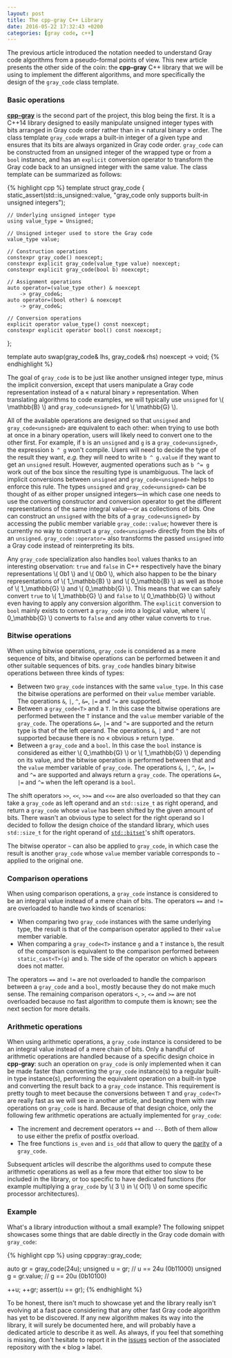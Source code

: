 ```yaml
---
layout: post
title: The cpp-gray C++ Library
date: 2016-05-22 17:32:43 +0200
categories: [gray code, c++]
---
```

The previous article introduced the notation needed to understand Gray code algorithms from a pseudo-formal points of view.
This new article presents the other side of the coin: the **cpp-gray** C++ library that we will be using to implement the
different algorithms, and more specifically the design of the `gray_code` class template.

### Basic operations

[**cpp-gray**][cpp-gray] is the second part of the project, this blog being the first. It is a C++14 library designed to
easily manipulate unsigned integer types with bits arranged in Gray code order rather than in « natural binary » order. The
class template `gray_code` wraps a built-in integer of a given type and ensures that its bits are always organized in Gray
code order. `gray_code` can be constructed from an unsigned integer of the wrapped type or from a `bool` instance, and has
an `explicit` conversion operator to transform the Gray code back to an unsigned integer with the same value. The class
template can be summarized as follows:

{% highlight cpp %}
template<typename Unsigned>
struct gray_code
{
    static_assert(std::is_unsigned<Unsigned>::value,
                  "gray_code only supports built-in unsigned integers");

    // Underlying unsigned integer type
    using value_type = Unsigned;

    // Unsigned integer used to store the Gray code
    value_type value;

    // Construction operations
    constexpr gray_code() noexcept;
    constexpr explicit gray_code(value_type value) noexcept;
    constexpr explicit gray_code(bool b) noexcept;

    // Assignment operations
    auto operator=(value_type other) & noexcept
        -> gray_code&;
    auto operator=(bool other) & noexcept
        -> gray_code&;

    // Conversion operations
    explicit operator value_type() const noexcept;
    constexpr explicit operator bool() const noexcept;
};

template<typename Unsigned>
auto swap(gray_code<Unsigned>& lhs, gray_code<Unsigned>& rhs) noexcept
    -> void;
{% endhighlight %}

The goal of `gray_code` is to be just like another unsigned integer type, minus the implicit conversion, except that users
manipulate a Gray code representation instead of a « natural binary » representation. When translating algorithms to code
examples, we will typically use `unsigned` for \\( \mathbb{B} \\) and `gray_code<unsigned>` for \\( \mathbb{G} \\).

All of the available operations are designed so that `unsigned` and `gray_code<unsigned>` are equivalent to each other:
when trying to use both at once in a binary operation, users will likely need to convert one to the other first. For
example, if `b` is an `unsigned` and `g` is a `gray_code<unsigned>`, the expression `b ^ g` won't compile. Users will need
to decide the type of the result they want, *e.g.* they will need to write `b ^ g.value` if they want to get an `unsigned`
result. However, augmented operations such as `b ^= g` work out of the box since the resulting type is unambiguous. The lack
of implicit conversions between `unsigned` and `gray_code<unsigned>` helps to enforce this rule. The types `unsigned` and
`gray_code<unsigned>` can be thought of as either proper unsigned integers—in which case one needs to use the converting
constructor and conversion operator to get the different representations of the same integral value—or as collections of
bits. One can construct an `unsigned` with the bits of a `gray_code<unsigned>` by accessing the public member variable
`gray_code::value`; however there is currently no way to construct a `gray_code<unsigned>` directly from the bits of an
`unsigned`. `gray_code::operator=` also transforms the passed `unsigned` into a Gray code instead of reinterpreting its
bits.

Any `gray_code` specialization also handles `bool` values thanks to an interesting observation: `true` and `false` in C++
respectively have the binary representations \\( 0b1 \\) and \\( 0b0 \\), which also happen to be the binary representations
of \\( 1_\mathbb{B} \\) and \\( 0_\mathbb{B} \\) as well as those of \\( 1_\mathbb{G} \\) and \\( 0_\mathbb{G} \\). This
means that we can safely convert `true` to \\( 1_\mathbb{G} \\) and `false` to \\( 0_\mathbb{G} \\) without even having to
apply any conversion algorithm. The `explicit` conversion to `bool` mainly exists to convert a `gray_code` into a logical
value, where \\( 0_\mathbb{G} \\) converts to `false` and any other value converts to `true`.

### Bitwise operations

When using bitwise operations, `gray_code` is considered as a mere sequence of bits, and bitwise operations can be performed
between it and other suitable sequences of bits. `gray_code` handles binary bitwise operations between three kinds of types:

* Between two `gray_code` instances with the same `value_type`. In this case the bitwise operations are performed on their
`value` member variable. The operations `&`, `|`, `^`, `&=`, `|=` and `^=` are supported.
* Between a `gray_code<T>` and a `T`. In this case the bitwise operations are performed between the `T` instance and the
`value` member variable of the `gray_code`. The operations `&=`, `|=` and `^=` are supported and the return type is that of
the left operand. The operations `&`, `|` and `^` are not supported because there is no « obvious » return type.
* Between a `gray_code` and a `bool`. In this case the `bool` instance is considered as either \\( 0_\mathbb{G} \\) or
\\( 1_\mathbb{G} \\) depending on its value, and the bitwise operation is performed between that and the `value` member
variable of `gray_code`. The operations `&`, `|`, `^`, `&=`, `|=` and `^=` are supported and always return a `gray_code`.
The operations `&=`, `|=` and `^=` when the left operand is a `bool`.

The shift operators `>>`, `<<`, `>>=` and `<<=` are also overloaded so that they can take a `gray_code` as left operand and
an `std::size_t` as right operand, and return a `gray_code` whose `value` has been shifted by the given amount of bits.
There wasn't an obvious type to select for the right operand so I decided to follow the design choice of the standard 
library, which uses `std::size_t` for the right operand of [`std::bitset`][bitset]'s shift operators.

The bitwise operator `~` can also be applied to `gray_code`, in which case the result is  another `gray_code` whose `value`
member variable corresponds to `~` applied to the original one.

### Comparison operations

When using comparison operations, a `gray_code` instance is considered to be an integral value instead of a mere chain of
bits. The operators `==` and `!=` are overloaded to handle two kinds of scenarios:

* When comparing two `gray_code` instances with the same underlying type, the result is that of the comparison operator
applied to their `value` member variable.
* When comparing a `gray_code<T>` instance `g` and a `T` instance `b`, the result of the comparison is equivalent to the
comparison performed between `static_cast<T>(g)` and `b`. The side of the operator on which `b` appears does not matter.

The operators `==` and `!=` are not overloaded to handle the comparison between a `gray_code` and a `bool`, mostly because
they do not make much sense. The remaining comparison operators `<`, `>`, `<=` and `>=` are not overloaded because no fast
algorithm to compute them is known; see the next section for more details.

### Arithmetic operations

When using arithmetic operations, a `gray_code` instance is considered to be an integral value instead of a mere chain of
bits. Only a handful of arithmetic operations are handled because of a specific design choice in **cpp-gray**: such an
operation on `gray_code` is only implemented when it can be made faster than converting the `gray_code` instance(s) to a
regular built-in type instance(s), performing the equivalent operation on a built-in type and converting the result back to
a `gray_code` instance. This requirement is pretty tough to meet because the conversions between `T` and `gray_code<T>` are
really fast as we will see in another article, and beating them with raw operations on `gray_code` is hard. Because of that
design choice, only the following few arithmetic operations are actually implemented for `gray_code`:

* The increment and decrement operators `++` and `--`. Both of them allow to use either the prefix of postfix overload.
* The free functions `is_even` and `is_odd` that allow to query the [parity][parity] of a `gray_code`.

Subsequent articles will describe the algorithms used to compute these arithmetic operations as well as a few more that
either too slow to be included in the library, or too specific to have dedicated functions (for example multiplying a
`gray_code` by \\( 3 \\) in \\( O(1) \\) on some specific processor architectures).

### Example

What's a library introduction without a small example? The following snippet showcases some things that are dable directly
in the Gray code domain with `gray_code`:

{% highlight cpp %}
using cppgray::gray_code;

auto gr = gray_code<unsigned>(24u);
unsigned u = gr;        // u == 24u (0b11000)
unsigned g = gr.value;  // g == 20u (0b10100)

++u; ++gr;
assert(u == gr);
{% endhighlight %}

To be honest, there isn't much to showcase yet and the library really isn't evolving at a fast pace considering that any
other fast Gray code algorithm has yet to be discovered. If any new algorithm makes its way into the library, it will surely
be documented here, and will probably have a dedicated article to describe it as well. As always, if you feel that something
is missing, don't hesitate to report it in the [issues][issues] section of the associated repository with the « blog »
label.


  [bitset]: http://en.cppreference.com/w/cpp/utility/bitset
  [cpp-gray]: https://github.com/Morwenn/cpp-gray
  [issues]: https://github.com/Morwenn/cpp-gray/issues
  [parity]: https://en.wikipedia.org/wiki/Parity_%28mathematics%29
